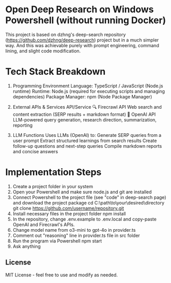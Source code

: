 # Open Deep Research on Windows Powershell (without running Docker)

This project is based on dzhng's deep-search repository (https://github.com/dzhng/deep-research) project but in a much simpler way. 
And this was achievable purely with prompt engineering, command lining, and slight code modification.

# Tech Stack Breakdown

1. Programming Environment
Language: TypeScript / JavaScript (Node.js runtime)
Runtime: Node.js (required for executing scripts and managing dependencies)
Package Manager: npm (Node Package Manager)

2. External APIs & Services
API/Service
🔍 Firecrawl API	Web search and content extraction (SERP results + markdown format)
🧠 OpenAI API	LLM-powered query generation, research direction, summarization, reporting

3. LLM Functions
Uses LLMs (OpenAI) to:
Generate SERP queries from a user prompt
Extract structured learnings from search results
Create follow-up questions and next-step queries
Compile markdown reports and concise answers

# Implementation Steps

1. Create a project folder in your system
2. Open your Powershell and make sure node.js and git are installed
3. Connect Powershell to the project file (see "code" in deep-search page) and download the project package
     cd C:\path\to\your\desired\directory
     git clone https://github.com/username/repository.git
4. Install necessary files in the project folder
     npm install
5. In the repository, change .env.example to .env.local and copy-paste OpenAI and Firecrawl's APIs.
6. Change model name from o3-mini to gpt-4o in provider.ts
7. Comment out "reasoning" line in provider.ts file in src folder
8. Run the program via Powershell
     npm start
9. Ask anything
   
## License

MIT License - feel free to use and modify as needed.
